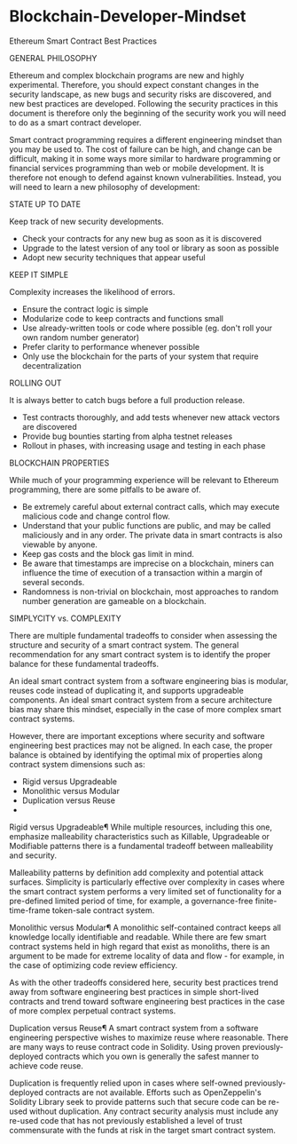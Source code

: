 # Blockchain-Developer-Mindset
Ethereum Smart Contract Best Practices

GENERAL PHILOSOPHY

Ethereum and complex blockchain programs are new and highly experimental. Therefore, you should expect constant changes in the security landscape, 
as new bugs and security risks are discovered, and new best practices are developed. Following the security practices in this document is therefore only 
the beginning of the security work you will need to do as a smart contract developer.

Smart contract programming requires a different engineering mindset than you may be used to. The cost of failure can be high, and change can be difficult,
making it in some ways more similar to hardware programming or financial services programming than web or mobile development. It is therefore not enough 
to defend against known vulnerabilities. Instead, you will need to learn a new philosophy of development:


STATE UP TO DATE

Keep track of new security developments.

- Check your contracts for any new bug as soon as it is discovered
- Upgrade to the latest version of any tool or library as soon as possible
- Adopt new security techniques that appear useful


KEEP IT SIMPLE

Complexity increases the likelihood of errors.

- Ensure the contract logic is simple
- Modularize code to keep contracts and functions small
- Use already-written tools or code where possible (eg. don't roll your own random number generator)
- Prefer clarity to performance whenever possible
- Only use the blockchain for the parts of your system that require decentralization



ROLLING OUT

It is always better to catch bugs before a full production release.

- Test contracts thoroughly, and add tests whenever new attack vectors are discovered
- Provide bug bounties starting from alpha testnet releases
- Rollout in phases, with increasing usage and testing in each phase



BLOCKCHAIN PROPERTIES

While much of your programming experience will be relevant to Ethereum programming, there are some pitfalls to be aware of.

- Be extremely careful about external contract calls, which may execute malicious code and change control flow.
- Understand that your public functions are public, and may be called maliciously and in any order. The private data in smart contracts is also viewable by anyone.
- Keep gas costs and the block gas limit in mind.
- Be aware that timestamps are imprecise on a blockchain, miners can influence the time of execution of a transaction within a margin of several seconds.
- Randomness is non-trivial on blockchain, most approaches to random number generation are gameable on a blockchain.



SIMPLYCITY vs. COMPLEXITY

There are multiple fundamental tradeoffs to consider when assessing the structure and security of a smart contract system. The general recommendation 
for any smart contract system is to identify the proper balance for these fundamental tradeoffs.

An ideal smart contract system from a software engineering bias is modular, reuses code instead of duplicating it, and supports upgradeable components. 
An ideal smart contract system from a secure architecture bias may share this mindset, especially in the case of more complex smart contract systems.

However, there are important exceptions where security and software engineering best practices may not be aligned. In each case, the proper balance is 
obtained by identifying the optimal mix of properties along contract system dimensions such as:

- Rigid versus Upgradeable
- Monolithic versus Modular
- Duplication versus Reuse
- 
Rigid versus Upgradeable¶
While multiple resources, including this one, emphasize malleability characteristics such as Killable, Upgradeable or Modifiable patterns there is a 
fundamental tradeoff between malleability and security.

Malleability patterns by definition add complexity and potential attack surfaces. Simplicity is particularly effective over complexity in cases where 
the smart contract system performs a very limited set of functionality for a pre-defined limited period of time, for example, a governance-free 
finite-time-frame token-sale contract system.

Monolithic versus Modular¶
A monolithic self-contained contract keeps all knowledge locally identifiable and readable. While there are few smart contract systems held in high 
regard that exist as monoliths, there is an argument to be made for extreme locality of data and flow - for example, in the case of optimizing code 
review efficiency.

As with the other tradeoffs considered here, security best practices trend away from software engineering best practices in simple short-lived contracts
and trend toward software engineering best practices in the case of more complex perpetual contract systems.

Duplication versus Reuse¶
A smart contract system from a software engineering perspective wishes to maximize reuse where reasonable. There are many ways to reuse contract code in
Solidity. Using proven previously-deployed contracts which you own is generally the safest manner to achieve code reuse.

Duplication is frequently relied upon in cases where self-owned previously-deployed contracts are not available. Efforts such as OpenZeppelin's Solidity
Library seek to provide patterns such that secure code can be re-used without duplication. Any contract security analysis must include any re-used code 
that has not previously established a level of trust commensurate with the funds at risk in the target smart contract system.
